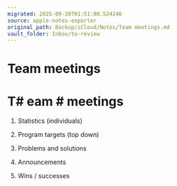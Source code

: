```yaml
---
migrated: 2025-09-20T01:51:00.524246
source: apple-notes-exporter
original_path: Backup/iCloud/Notes/Team meetings.md
vault_folder: Inbox/to-review
---
```

# Team meetings

# T# eam # meetings

1. Statistics (individuals)

2. Program targets (top down)

3. Problems and solutions 

4. Announcements
5. Wins / successes 

